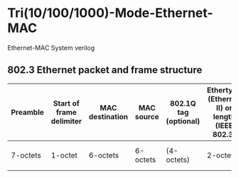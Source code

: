 # Tri(10/100/1000)-Mode-Ethernet-MAC
Ethernet-MAC System verilog
## 802.3 Ethernet packet and frame structure
| Preamble | Start of frame delimiter | MAC destination | MAC source | 802.1Q tag (optional) | Ethertype (Ethernet II) or length (IEEE 802.3) | Payload | Frame check sequence (32‑bit CRC) | Interpacket gap |
| --- | --- | --- | --- | --- | --- | --- | --- | --- |
| 7-octets | 1-octet | 6-octets | 6-octets | (4-octets) | 2-octets | 46–1500-octets | 4-octets | 12-octets |
